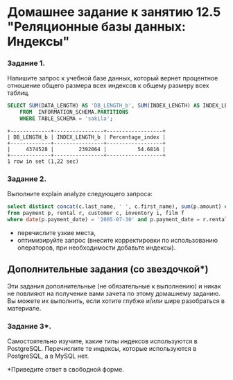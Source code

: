# Домашнее задание к занятию 12.5 "Реляционные базы данных: Индексы"

### Задание 1.

Напишите запрос к учебной базе данных, который вернет процентное отношение общего размера всех индексов к общему размеру всех таблиц.
```sql
SELECT SUM(DATA_LENGTH) AS 'DB_LENGTH_b', SUM(INDEX_LENGTH) AS INDEX_LENGTH_b, SUM(INDEX_LENGTH) / SUM(DATA_LENGTH) * 100 AS Percentage_index
    FROM  INFORMATION_SCHEMA.PARTITIONS
    WHERE TABLE_SCHEMA = 'sakila';
```
```
+-------------+----------------+------------------+
| DB_LENGTH_b | INDEX_LENGTH_b | Percentage_index |
+-------------+----------------+------------------+
|     4374528 |        2392064 |          54.6816 |
+-------------+----------------+------------------+
1 row in set (1,22 sec)
```
### Задание 2.

Выполните explain analyze следующего запроса:
```sql
select distinct concat(c.last_name, ' ', c.first_name), sum(p.amount) over (partition by c.customer_id, f.title)
from payment p, rental r, customer c, inventory i, film f
where date(p.payment_date) = '2005-07-30' and p.payment_date = r.rental_date and r.customer_id = c.customer_id and i.inventory_id = r.inventory_id
```
- перечислите узкие места,
- оптимизируйте запрос (внесите корректировки по использованию операторов, при необходимости добавьте индексы).

## Дополнительные задания (со звездочкой*)
Эти задания дополнительные (не обязательные к выполнению) и никак не повлияют на получение вами зачета по этому домашнему заданию. Вы можете их выполнить, если хотите глубже и/или шире разобраться в материале.

### Задание 3*.

Самостоятельно изучите, какие типы индексов используются в PostgreSQL. Перечислите те индексы, которые используются в PostgreSQL, а в MySQL нет.

*Приведите ответ в свободной форме.
